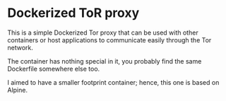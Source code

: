 # Dockerized ToR proxy
This is a simple Dockerized Tor proxy that can be used with other containers or host applications to communicate easily through the Tor network.

The container has nothing special in it, you probably find the same Dockerfile somewhere else too.

I aimed to have a smaller footprint container; hence, this one is based on Alpine.
